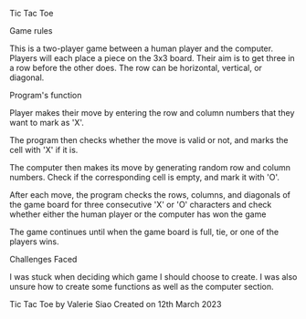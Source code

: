 Tic Tac Toe 

Game rules

This is a two-player game between a human player and the computer. Players will each place a piece on the 3x3 board. Their aim is to get three in a row before the other does. The row can be horizontal, vertical, or diagonal.

Program's function

Player makes their move by entering the row and column numbers that they want to mark as 'X'. 

The program then checks whether the move is valid or not, and marks the cell with 'X' if it is.

The computer then makes its move by generating random row and column numbers. Check if the corresponding cell is empty, and mark it with 'O'.

After each move, the program checks the rows, columns, and diagonals of the game board for three consecutive 'X' or 'O' characters and check whether either the human player or the computer has won the game 

The game continues until when the game board is full, tie, or one of the players wins.


Challenges Faced


I was stuck when deciding which game I should choose to create. I was also unsure how to create some functions as well as the computer section. 


Tic Tac Toe by Valerie Siao
Created on 12th March 2023
